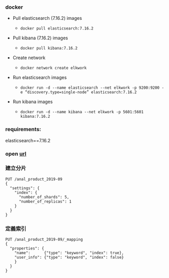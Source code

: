 ### docker 
  - Pull elasticsearch (7.16.2) images
    - ```docker pull elasticsearch:7.16.2```

  - Pull kibana (7.16.2) images
    - ```docker pull kibana:7.16.2```

  - Create network
    - ```docker network create elkwork```

  - Run elasticsearch images
    - ```docker run -d --name elasticsearch --net elkwork -p 9200:9200 -e “discovery.type=single-node” elasticsearch:7.16.2```

  - Run kibana images
    - ```docker run -d --name kibana --net elkwork -p 5601:5601 kibana:7.16.2```

### requirements: 
elasticsearch==7.16.2

### open [url](http://localhost:5601/app/dev_tools#/console)
### 建立分片
```
PUT /anal_product_2019-09
{
  "settings": {
    "index": {
      "number_of_shards": 5,  
      "number_of_replicas": 1 
    }
  }
}
```
### 定義索引
```
PUT /anal_product_2019-09/_mapping
{
  "properties": {
    "name":      {"type": "keyword", "index": true},
    "user_info": {"type": "keyword", "index": false}  
    }
  }
}
```

